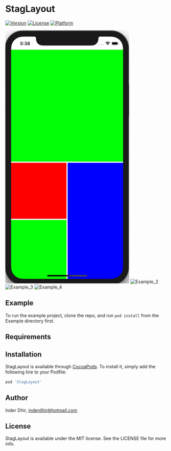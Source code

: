 # StagLayout

[![Version](https://img.shields.io/cocoapods/v/StagLayout.svg?style=flat)](https://cocoapods.org/pods/StagLayout)
[![License](https://img.shields.io/cocoapods/l/StagLayout.svg?style=flat)](https://cocoapods.org/pods/StagLayout)
[![Platform](https://img.shields.io/cocoapods/p/StagLayout.svg?style=flat)](https://cocoapods.org/pods/StagLayout)

![Example_1](example_1.png)
![Example_2](example_2.png)
![Example_3](example_3.png)
![Example_4](example_4.png)

## Example

To run the example project, clone the repo, and run `pod install` from the Example directory first.

## Requirements

## Installation

StagLayout is available through [CocoaPods](https://cocoapods.org). To install
it, simply add the following line to your Podfile:

```ruby
pod 'StagLayout'
```

## Author

Inder Dhir, inderdhir@hotmail.com

## License

StagLayout is available under the MIT license. See the LICENSE file for more info.
